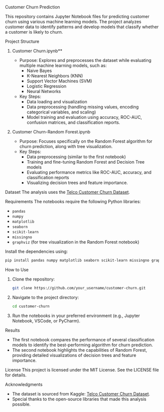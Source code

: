 Customer Churn Prediction

This repository contains Jupyter Notebook files for predicting customer churn using various machine learning models. The project analyzes customer data to identify patterns and develop models that classify whether a customer is likely to churn.

Project Structure

1. Customer Churn.ipynb**
   - Purpose: Explores and preprocesses the dataset while evaluating multiple machine learning models, such as:
     - Naive Bayes
     - K-Nearest Neighbors (KNN)
     - Support Vector Machines (SVM)
     - Logistic Regression
     - Neural Networks
   - Key Steps:
     - Data loading and visualization
     - Data preprocessing (handling missing values, encoding categorical variables, and scaling)
     - Model training and evaluation using accuracy, ROC-AUC, confusion matrices, and classification reports.

2. Customer Churn-Random Forest.ipynb
   - Purpose: Focuses specifically on the Random Forest algorithm for churn prediction, along with tree visualization.
   - Key Steps:
     - Data preprocessing (similar to the first notebook)
     - Training and fine-tuning Random Forest and Decision Tree models
     - Evaluating performance metrics like ROC-AUC, accuracy, and classification reports
     - Visualizing decision trees and feature importance.

Dataset
The analysis uses the [Telco Customer Churn Dataset](https://www.kaggle.com/blastchar/telco-customer-churn).

Requirements
The notebooks require the following Python libraries:

- `pandas`
- `numpy`
- `matplotlib`
- `seaborn`
- `scikit-learn`
- `missingno`
- `graphviz` (for tree visualization in the Random Forest notebook)

Install the dependencies using:
```bash
pip install pandas numpy matplotlib seaborn scikit-learn missingno graphviz
```

 How to Use
1. Clone the repository:
   ```bash
   git clone https://github.com/your_username/customer-churn.git
   ```
2. Navigate to the project directory:
   ```bash
   cd customer-churn
   ```
3. Run the notebooks in your preferred environment (e.g., Jupyter Notebook, VSCode, or PyCharm).

Results
- The first notebook compares the performance of several classification models to identify the best-performing algorithm for churn prediction.
- The second notebook highlights the capabilities of Random Forest, providing detailed visualizations of decision trees and feature importance.

License
This project is licensed under the MIT License. See the LICENSE file for details.

Acknowledgments
- The dataset is sourced from Kaggle: [Telco Customer Churn Dataset](https://www.kaggle.com/blastchar/telco-customer-churn).
- Special thanks to the open-source libraries that made this analysis possible.

